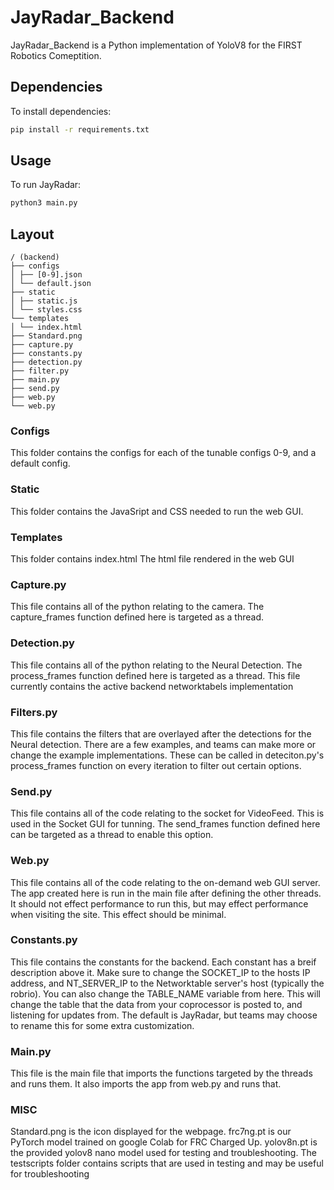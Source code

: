 # JayRadar_Backend

JayRadar_Backend is a Python implementation of YoloV8 for the FIRST Robotics Comeptition.

## Dependencies

To install dependencies:

```bash
pip install -r requirements.txt
```

## Usage

To run JayRadar:

```bash
python3 main.py
```

## Layout

```
/ (backend)
├── configs
│ ├── [0-9].json
│ └── default.json
├── static
│ ├── static.js
│ └── styles.css
└── templates
│ └── index.html
├── Standard.png
├── capture.py
├── constants.py
├── detection.py
├── filter.py
├── main.py
├── send.py
├── web.py
└── web.py
```

### Configs

This folder contains the configs for each of the tunable configs 0-9, and a default config.

### Static

This folder contains the JavaSript and CSS needed to run the web GUI.

### Templates

This folder contains index.html The html file rendered in the web GUI

### Capture.py

This file contains all of the python relating to the camera. The capture_frames function defined here is targeted as a thread.

### Detection.py

This file contains all of the python relating to the Neural Detection. The process_frames function defined here is targeted as a thread.
This file currently contains the active backend networktabels implementation

### Filters.py

This file contains the filters that are overlayed after the detections for the Neural detection. There are a few examples, and teams can make more or change the example implementations. These can be called in deteciton.py's process_frames function on every iteration to filter out certain options.

### Send.py

This file contains all of the code relating to the socket for VideoFeed. This is used in the Socket GUI for tunning. The send_frames function defined here can be targeted as a thread to enable this option.

### Web.py

This file contains all of the code relating to the on-demand web GUI server. The app created here is run in the main file after defining the other threads.
It should not effect performance to run this, but may effect performance when visiting the site. This effect should be minimal.

### Constants.py

This file contains the constants for the backend. Each constant has a breif description above it.
Make sure to change the SOCKET_IP to the hosts IP address, and NT_SERVER_IP to the Networktable server's host (typically the robrio).
You can also change the TABLE_NAME variable from here. This will change the table that the data from your coprocessor is posted to, and listening for updates from. The default is JayRadar, but teams may choose to rename this for some extra customization.

### Main.py

This file is the main file that imports the functions targeted by the threads and runs them. It also imports the app from web.py and runs that.

### MISC

Standard.png is the icon displayed for the webpage.
frc7ng.pt is our PyTorch model trained on google Colab for FRC Charged Up.
yolov8n.pt is the provided yolov8 nano model used for testing and troubleshooting.
The testscripts folder contains scripts that are used in testing and may be useful for troubleshooting
